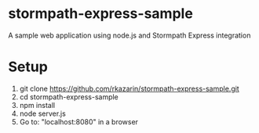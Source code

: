 stormpath-express-sample
========================

A sample web application using node.js and Stormpath Express integration 

Setup
========

1. git clone https://github.com/rkazarin/stormpath-express-sample.git
2. cd stormpath-express-sample
3. npm install
4. node server.js
5. Go to: "localhost:8080" in a browser
